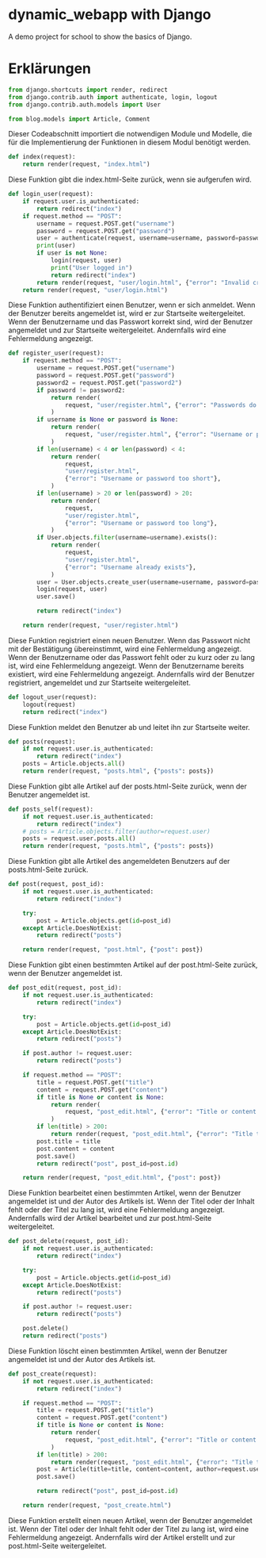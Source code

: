 # dynamic_webapp with Django
A demo project for school to show the basics of Django.

# Erklärungen
```python
from django.shortcuts import render, redirect
from django.contrib.auth import authenticate, login, logout
from django.contrib.auth.models import User

from blog.models import Article, Comment


```
Dieser Codeabschnitt importiert die notwendigen Module und Modelle, die für die Implementierung der Funktionen in diesem Modul benötigt werden.

```python
def index(request):
    return render(request, "index.html")
```
Diese Funktion gibt die index.html-Seite zurück, wenn sie aufgerufen wird.

```python
def login_user(request):
    if request.user.is_authenticated:
        return redirect("index")
    if request.method == "POST":
        username = request.POST.get("username")
        password = request.POST.get("password")
        user = authenticate(request, username=username, password=password)
        print(user)
        if user is not None:
            login(request, user)
            print("User logged in")
            return redirect("index")
        return render(request, "user/login.html", {"error": "Invalid credentials"})
    return render(request, "user/login.html")
```
Diese Funktion authentifiziert einen Benutzer, wenn er sich anmeldet. Wenn der Benutzer bereits angemeldet ist, wird er zur Startseite weitergeleitet. Wenn der Benutzername und das Passwort korrekt sind, wird der Benutzer angemeldet und zur Startseite weitergeleitet. Andernfalls wird eine Fehlermeldung angezeigt.

```python
def register_user(request):
    if request.method == "POST":
        username = request.POST.get("username")
        password = request.POST.get("password")
        password2 = request.POST.get("password2")
        if password != password2:
            return render(
                request, "user/register.html", {"error": "Passwords do not match"}
            )
        if username is None or password is None:
            return render(
                request, "user/register.html", {"error": "Username or password missing"}
            )
        if len(username) < 4 or len(password) < 4:
            return render(
                request,
                "user/register.html",
                {"error": "Username or password too short"},
            )
        if len(username) > 20 or len(password) > 20:
            return render(
                request,
                "user/register.html",
                {"error": "Username or password too long"},
            )
        if User.objects.filter(username=username).exists():
            return render(
                request,
                "user/register.html",
                {"error": "Username already exists"},
            )
        user = User.objects.create_user(username=username, password=password)
        login(request, user)
        user.save()

        return redirect("index")

    return render(request, "user/register.html")
```
Diese Funktion registriert einen neuen Benutzer. Wenn das Passwort nicht mit der Bestätigung übereinstimmt, wird eine Fehlermeldung angezeigt. Wenn der Benutzername oder das Passwort fehlt oder zu kurz oder zu lang ist, wird eine Fehlermeldung angezeigt. Wenn der Benutzername bereits existiert, wird eine Fehlermeldung angezeigt. Andernfalls wird der Benutzer registriert, angemeldet und zur Startseite weitergeleitet.

```python
def logout_user(request):
    logout(request)
    return redirect("index")
```
Diese Funktion meldet den Benutzer ab und leitet ihn zur Startseite weiter.

```python
def posts(request):
    if not request.user.is_authenticated:
        return redirect("index")
    posts = Article.objects.all()
    return render(request, "posts.html", {"posts": posts})
```
Diese Funktion gibt alle Artikel auf der posts.html-Seite zurück, wenn der Benutzer angemeldet ist.

```python
def posts_self(request):
    if not request.user.is_authenticated:
        return redirect("index")
    # posts = Article.objects.filter(author=request.user)
    posts = request.user.posts.all()
    return render(request, "posts.html", {"posts": posts})
```
Diese Funktion gibt alle Artikel des angemeldeten Benutzers auf der posts.html-Seite zurück.

```python
def post(request, post_id):
    if not request.user.is_authenticated:
        return redirect("index")

    try:
        post = Article.objects.get(id=post_id)
    except Article.DoesNotExist:
        return redirect("posts")

    return render(request, "post.html", {"post": post})
```
Diese Funktion gibt einen bestimmten Artikel auf der post.html-Seite zurück, wenn der Benutzer angemeldet ist.

```python
def post_edit(request, post_id):
    if not request.user.is_authenticated:
        return redirect("index")

    try:
        post = Article.objects.get(id=post_id)
    except Article.DoesNotExist:
        return redirect("posts")

    if post.author != request.user:
        return redirect("posts")

    if request.method == "POST":
        title = request.POST.get("title")
        content = request.POST.get("content")
        if title is None or content is None:
            return render(
                request, "post_edit.html", {"error": "Title or content missing"}
            )
        if len(title) > 200:
            return render(request, "post_edit.html", {"error": "Title too long"})
        post.title = title
        post.content = content
        post.save()
        return redirect("post", post_id=post.id)

    return render(request, "post_edit.html", {"post": post})
```
Diese Funktion bearbeitet einen bestimmten Artikel, wenn der Benutzer angemeldet ist und der Autor des Artikels ist. Wenn der Titel oder der Inhalt fehlt oder der Titel zu lang ist, wird eine Fehlermeldung angezeigt. Andernfalls wird der Artikel bearbeitet und zur post.html-Seite weitergeleitet.

```python
def post_delete(request, post_id):
    if not request.user.is_authenticated:
        return redirect("index")

    try:
        post = Article.objects.get(id=post_id)
    except Article.DoesNotExist:
        return redirect("posts")

    if post.author != request.user:
        return redirect("posts")

    post.delete()
    return redirect("posts")
```
Diese Funktion löscht einen bestimmten Artikel, wenn der Benutzer angemeldet ist und der Autor des Artikels ist.

```python
def post_create(request):
    if not request.user.is_authenticated:
        return redirect("index")

    if request.method == "POST":
        title = request.POST.get("title")
        content = request.POST.get("content")
        if title is None or content is None:
            return render(
                request, "post_edit.html", {"error": "Title or content missing"}
            )
        if len(title) > 200:
            return render(request, "post_edit.html", {"error": "Title too long"})
        post = Article(title=title, content=content, author=request.user)
        post.save()

        return redirect("post", post_id=post.id)

    return render(request, "post_create.html")
```
Diese Funktion erstellt einen neuen Artikel, wenn der Benutzer angemeldet ist. Wenn der Titel oder der Inhalt fehlt oder der Titel zu lang ist, wird eine Fehlermeldung angezeigt. Andernfalls wird der Artikel erstellt und zur post.html-Seite weitergeleitet.
